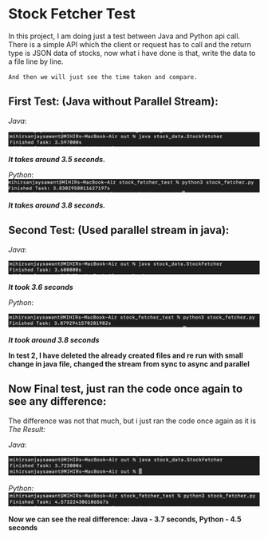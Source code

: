 # Stock Fetcher Test
In this project, I am doing just a test between Java and Python api call.
    There is a simple API which the client or request has to call and the return type 
    is JSON data of stocks, now what i have done is that, write the data to a file line by line.

    And then we will just see the time taken and compare.

## First Test: (Java without Parallel Stream):
*Java*:

![java test](./images/Screenshot%202023-01-31%20at%2010.36.55%20PM.png)

__*It takes around 3.5 seconds.*__

*Python*:
![python test](./images/Screenshot%202023-01-31%20at%2010.41.53%20PM.png)

__*It takes around 3.8 seconds.*__

## Second Test: (Used parallel stream in java):
*Java*:

![java test 2](./images/Screenshot%202023-01-31%20at%2010.51.28%20PM.png)

__*It took 3.6 seconds*__

*Python*:

![python test 2](./images/Screenshot%202023-01-31%20at%2010.52.31%20PM.png)

__*It took around 3.8 seconds*__

__In test 2, I have deleted the already created files and re run with small change in java file,
changed the stream from sync to async and parallel__

## Now Final test, just ran the code once again to see any difference:
The difference was not that much, but i just ran the code once again as it is
*The Result:*

*Java:*

![final java test](./images/Screenshot%202023-01-31%20at%2011.00.44%20PM.png)

*Python:*
![final python test](./images/Screenshot%202023-01-31%20at%2010.59.21%20PM.png)

__Now we can see the real difference: Java - 3.7 seconds, Python - 4.5 seconds__